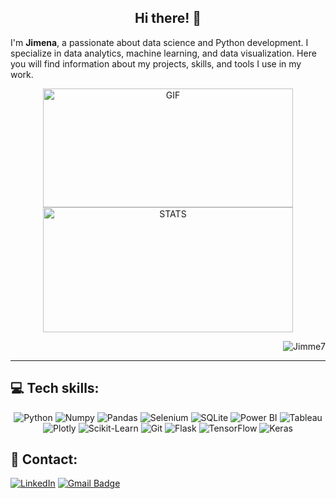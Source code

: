 <div align="center">
  
## Hi there! 👋
  
</div>

I'm **Jimena**, a passionate about data science and Python development. I specialize in data analytics, machine learning, and data visualization. Here you will find information about my projects, skills, and tools I use in my work.
<div align="center">
  <p>
    <img src="girlcoding.gif" alt="GIF" width="400" height="190" />
    <img src="https://github-readme-stats.vercel.app/api?username=Jimme7&theme=radical&hide_border=false&include_all_commits=true&count_private=true" alt="STATS" width="400" height="200" />
  </p>
  <p align="right">
    <img src="https://komarev.com/ghpvc/?username=Jimme7&label=Profile%20views&color=0e75b6&style=flat" alt="Jimme7" /> 
  </p>
</div>


---
## 💻 Tech skills:

<p align="center">
  <img src="https://img.shields.io/badge/Python-yellow?style=for-the-badge&logo=python&logoColor=white&labelColor=101010" alt="Python"/>
  <img src="https://img.shields.io/badge/Numpy-777BB4?style=for-the-badge&logo=numpy&logoColor=white&labelColor=101010" alt="Numpy"/>
  <img src="https://img.shields.io/badge/Pandas-2C2D72?style=for-the-badge&logo=pandas&logoColor=white&labelColor=101010" alt="Pandas"/>
  <img src="https://img.shields.io/badge/Selenium-43B02A?style=for-the-badge&logo=Selenium&logoColor=white&labelColor=101010" alt="Selenium"/>
  <img src="https://img.shields.io/badge/SQLite-07405E?style=for-the-badge&logo=sqlite&logoColor=white" alt="SQLite"/>
  <img src="https://img.shields.io/badge/PowerBI-F2C811?style=for-the-badge&logo=Power%20BI&logoColor=white" alt="Power BI"/>
  <img src="https://img.shields.io/badge/Tableau-E97627?style=for-the-badge&logo=Tableau&logoColor=white" alt="Tableau"/>
  <img src="https://img.shields.io/badge/Plotly-239120?style=for-the-badge&logo=plotly&logoColor=white" alt="Plotly"/>
  <img src="https://img.shields.io/badge/scikit_learn-F7931E?style=for-the-badge&logo=scikit-learn&logoColor=white" alt="Scikit-Learn"/>
  <img src="https://img.shields.io/badge/GIT-E44C30?style=for-the-badge&logo=git&logoColor=white&labelColor=101010" alt="Git"/>
  <img src="https://img.shields.io/badge/Flask-000000?style=for-the-badge&logo=flask&logoColor=white&labelColor=101010" alt="Flask"/>
  <img src="https://img.shields.io/badge/TensorFlow-FF6F00?style=for-the-badge&logo=tensorflow&logoColor=white&labelColor=101010" alt="TensorFlow"/>
  <img src="https://img.shields.io/badge/Keras-FF0000?style=for-the-badge&logo=keras&logoColor=white&labelColor=101010" alt="Keras"/>
</p>

## 📩 Contact:
[![LinkedIn](https://img.shields.io/badge/LinkedIn-%230077B5.svg?logo=linkedin&logoColor=white)](https://www.linkedin.com/in/jimeali/)
[![Gmail Badge](https://img.shields.io/badge/-Gmail-c14438?style=flat-plastic&logo=Gmail&logoColor=white&link=mailto:jimena.alia.97@gmail.com)](mailto:jimena.alia.97@gmail.com)


<!--
**Jimme7/Jimme7** is a ✨ _special_ ✨ repository because its `README.md` (this file) appears on your GitHub profile.

Here are some ideas to get you started:

- 🔭 I’m currently working on ...
- 🌱 I’m currently learning ...
- 👯 I’m looking to collaborate on ...
- 🤔 I’m looking for help with ...
- 💬 Ask me about ...
- 📫 How to reach me: ...
- 😄 Pronouns: ...
- ⚡ Fun fact: ...
-->
